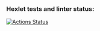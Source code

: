 ### Hexlet tests and linter status:
[![Actions Status](https://github.com/MGDavydova-ship-it/fullstack-javascript-project-44/actions/workflows/hexlet-check.yml/badge.svg)](https://github.com/MGDavydova-ship-it/fullstack-javascript-project-44/actions)